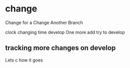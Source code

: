 # change
Change for a Change
Another Branch

clock changing time develop
One more add try to develop

## tracking more changes on develop
Lets c how it goes
